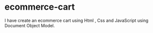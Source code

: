 # ecommerce-cart
I have create an ecommerce cart using Html , Css and JavaScript using  Document Object Model.
